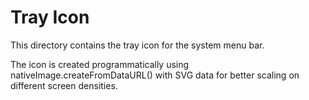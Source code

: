 # Tray Icon
This directory contains the tray icon for the system menu bar.

The icon is created programmatically using nativeImage.createFromDataURL() with SVG data for better scaling on different screen densities.
